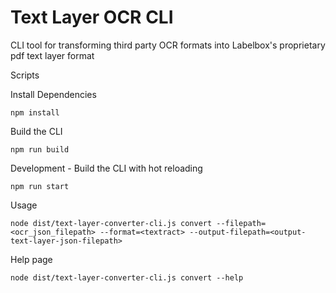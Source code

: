 # Text Layer OCR CLI
CLI tool for transforming third party OCR formats into Labelbox's proprietary pdf text layer format

Scripts

Install Dependencies
```
npm install
```

Build the CLI
```
npm run build
```

Development - Build the CLI with hot reloading
```
npm run start
```

Usage
```
node dist/text-layer-converter-cli.js convert --filepath=<ocr_json_filepath> --format=<textract> --output-filepath=<output-text-layer-json-filepath>
```

Help page
```
node dist/text-layer-converter-cli.js convert --help
```

